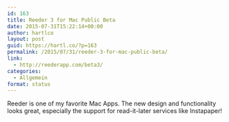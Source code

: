 ```yaml
---
id: 163
title: Reeder 3 for Mac Public Beta
date: 2015-07-31T15:22:14+00:00
author: hartlco
layout: post
guid: https://hartl.co/?p=163
permalink: /2015/07/31/reeder-3-for-mac-public-beta/
link:
  - http://reederapp.com/beta3/
categories:
  - Allgemein
format: status
---
```

Reeder is one of my favorite Mac Apps. The new design and functionality looks great, especially the support for read-it-later services like Instapaper!